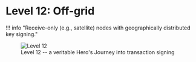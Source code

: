 # Level 12: Off-grid

!!! info "Receive-only (e.g., satellite) nodes with geographically distributed key signing."
    <figure markdown>
    ![Level 12](/images/levels-Level-12.drawio.png)
      <figcaption>Level 12 -- a veritable Hero's Journey into transaction signing</figcaption>
    </figure>



